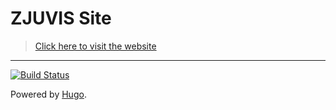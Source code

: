 # ZJUVIS Site
> [Click here to visit the website](https://zjuvis.org)
---

[![Build Status](https://travis-ci.org/zjuvis/group-site.svg?branch=master)](https://travis-ci.org/zjuvis/group-site)

Powered by [Hugo](https://gohugo.io/).

